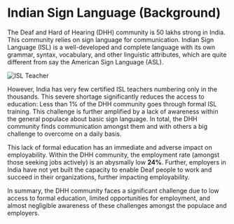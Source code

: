 # Indian Sign Language (Background)

The Deaf and Hard of Hearing (DHH) community is 50 lakhs strong in India. This community relies on sign language for communication. Indian Sign Language (ISL) is a well-developed and complete language with its own grammar, syntax, vocabulary, and other linguistic attributes, which are quite different from say the American Sign Language (ASL).


![ISL Teacher](https://s01.sgp1.digitaloceanspaces.com/facebook/847575-65965-wjmctjrbqs-1502978910.jpg "Image courtesy Prakash Singh, scroll.in")


<p> However, India has very few certified ISL teachers numbering only in the thousands. This severe shortage significantly reduces the access to education: Less than 1% of the DHH community goes through formal ISL training. This challenge is further amplified by a lack of awareness within the general populace about basic sign language. In total, the DHH community finds communication amongst them and with others a big challenge to overcome on a daily basis. </p>
<p>This lack of formal education has an immediate and adverse impact on employability. Within the DHH community, the employment rate (amongst those seeking jobs actively) is an abysmally low <b>24%</b>. Further, employers in India have not yet built the capacity to enable Deaf people to work and succeed in their organizations, further impacting employability. </p>
<p> In summary, the DHH community faces a significant challenge due to low access to formal education, limited opportunities for employment, and almost negligible awareness of these challenges amongst the populace and employers. </p>
